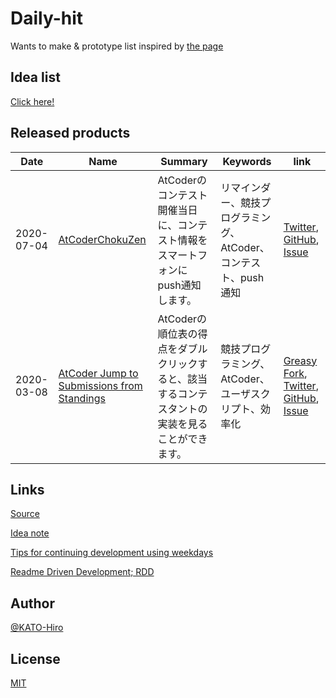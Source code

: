 # Daily-hit

Wants to make &amp; prototype list inspired by [the page](https://masuidrive.tadalist.com/lists/1941485/public)

## Idea list

[Click here!](https://github.com/KATO-Hiro/Daily-hit/blob/master/idea_list.md)

## Released products

|Date|Name|Summary|Keywords|link|
|--|--|--|--|--|
|2020-07-04|[AtCoderChokuZen](https://twitter.com/k_hiro1818/status/1279761953037021185)|AtCoderのコンテスト開催当日に、コンテスト情報をスマートフォンにpush通知します。|リマインダー、競技プログラミング、AtCoder、コンテスト、push通知|[Twitter](https://twitter.com/AtCoderChokuZen), [GitHub](https://github.com/KATO-Hiro/AtCoderChokuZen), [Issue](https://github.com/KATO-Hiro/Daily-hit/issues/11)|
|2020-03-08|[AtCoder Jump to Submissions from Standings](https://greasyfork.org/ja/scripts/397528-atcoder-jump-to-submissions-from-standings)|AtCoderの順位表の得点をダブルクリックすると、該当するコンテスタントの実装を見ることができます。|競技プログラミング、AtCoder、ユーザスクリプト、効率化|[Greasy Fork](https://greasyfork.org/ja/scripts/397528-atcoder-jump-to-submissions-from-standings), [Twitter](https://twitter.com/k_hiro1818/status/1236644205176311808), [GitHub](https://github.com/KATO-Hiro/AtCoder-Jump-to-Submissions-from-Standings), [Issue](https://github.com/KATO-Hiro/Daily-hit/issues/21)|

## Links

[Source](https://masuidrive.tadalist.com/lists/1941485/public)

[Idea note](https://qiita.com/terubooon/items/08c145aac0dd10ea8cbc)

[Tips for continuing development using weekdays](https://docs.google.com/presentation/d/1WYo14faJY9LVSAazTT3_FCoCYv48JODZlZO7rppuZPQ/edit#slide=id.g89fd1a9fd7_2_75)

[Readme Driven Development; RDD](https://qiita.com/b4b4r07/items/c80d53db9a0fd59086ec)

## Author

[@KATO-Hiro](https://twitter.com/k_hiro1818)

## License

[MIT](http://KATO-Hiro.mit-license.org)
